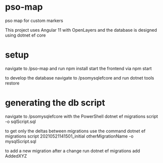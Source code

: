 # pso-map
pso map for custom markers

This project uses Angular 11 with OpenLayers and the database is designed using dotnet ef core

# setup
navigate to /pso-map and run npm install
start the frontend via npm start

to develop the database navigate to /psomysqlefcore and run
dotnet tools restore

# generating the db script
navigate to /psomysqlefcore with the PowerShell
dotnet ef migrations script -o sqlScript.sql

to get only the deltas between migrations use the command 
dotnet ef migrations script 20210521141501_initial otherMigrationName -o mysqlScript.sql

to add a new migration after a change run
dotnet ef migrations add AddedXYZ